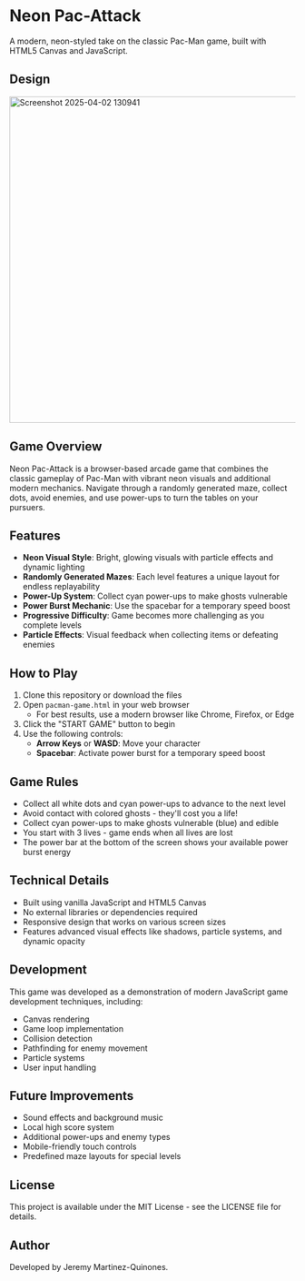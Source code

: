# Neon Pac-Attack

A modern, neon-styled take on the classic Pac-Man game, built with HTML5 Canvas and JavaScript.

## Design
<img width="574" alt="Screenshot 2025-04-02 130941" src="https://github.com/user-attachments/assets/11e77988-4cc4-437e-ae5c-39cb73c3e10e" />

## Game Overview

Neon Pac-Attack is a browser-based arcade game that combines the classic gameplay of Pac-Man with vibrant neon visuals and additional modern mechanics. Navigate through a randomly generated maze, collect dots, avoid enemies, and use power-ups to turn the tables on your pursuers.

## Features

- **Neon Visual Style**: Bright, glowing visuals with particle effects and dynamic lighting
- **Randomly Generated Mazes**: Each level features a unique layout for endless replayability
- **Power-Up System**: Collect cyan power-ups to make ghosts vulnerable
- **Power Burst Mechanic**: Use the spacebar for a temporary speed boost
- **Progressive Difficulty**: Game becomes more challenging as you complete levels
- **Particle Effects**: Visual feedback when collecting items or defeating enemies

## How to Play

1. Clone this repository or download the files
2. Open `pacman-game.html` in your web browser
   - For best results, use a modern browser like Chrome, Firefox, or Edge
3. Click the "START GAME" button to begin
4. Use the following controls:
   - **Arrow Keys** or **WASD**: Move your character
   - **Spacebar**: Activate power burst for a temporary speed boost

## Game Rules

- Collect all white dots and cyan power-ups to advance to the next level
- Avoid contact with colored ghosts - they'll cost you a life!
- Collect cyan power-ups to make ghosts vulnerable (blue) and edible
- You start with 3 lives - game ends when all lives are lost
- The power bar at the bottom of the screen shows your available power burst energy

## Technical Details

- Built using vanilla JavaScript and HTML5 Canvas
- No external libraries or dependencies required
- Responsive design that works on various screen sizes
- Features advanced visual effects like shadows, particle systems, and dynamic opacity

## Development

This game was developed as a demonstration of modern JavaScript game development techniques, including:

- Canvas rendering
- Game loop implementation
- Collision detection
- Pathfinding for enemy movement
- Particle systems
- User input handling

## Future Improvements

- Sound effects and background music
- Local high score system
- Additional power-ups and enemy types
- Mobile-friendly touch controls
- Predefined maze layouts for special levels 

## License

This project is available under the MIT License - see the LICENSE file for details.

## Author

Developed by Jeremy Martinez-Quinones. 
